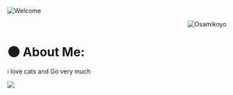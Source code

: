 ![Welcome](https://vaxerski.xyz/github/TopGif.gif)

<p align="right"> <img src="https://komarev.com/ghpvc/?username=osamikoyo&label=Profile%20views&color=0e75b6&size=24&style=flat" alt="Osamikoyo" /> </p>

#  🌑 About Me:
i love cats and Go very much

<div> <a href="https://github.com/osamikoyo" target="_blank"><img src="https://img.shields.io/badge/GitHub-100000?style=for-the-badge&logo=github&logoColor=white" target="_blank"></a>



